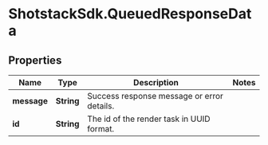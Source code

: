 # ShotstackSdk.QueuedResponseData

## Properties

Name | Type | Description | Notes
------------ | ------------- | ------------- | -------------
**message** | **String** | Success response message or error details. | 
**id** | **String** | The id of the render task in UUID format. | 


